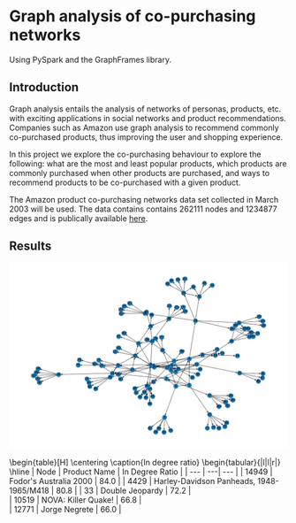 # Graph analysis of co-purchasing networks 

Using PySpark and the GraphFrames library.


## Introduction 
Graph analysis entails the analysis of networks of personas, products, etc. with exciting applications in social networks and product recommendations. Companies such as Amazon use graph analysis to recommend commonly co-purchased products, thus improving the user and shopping experience.

In this project we explore the co-purchasing behaviour to explore the following: what are the most and least popular products, which products are commonly purchased when other products are purchased, and ways to recommend products to be co-purchased with a given product. 

The Amazon product co-purchasing networks data set collected in March 2003 will be used. The data contains contains 262111 nodes and 1234877 edges and is publically available [here](http://snap.stanford.edu/data/#amazon).


## Results
![Alt Text](https://github.com/hiver-py/Co-PurchasingNetworks/blob/main/assets/graph_viz_n_200.png)

\begin{table}[H]
\centering
\caption{In degree ratio}
\begin{tabular}{|l|l|r|}
\hline
| Node | Product Name | In Degree Ratio |
| --- | ---| --- |
| 14949 | Fodor's Australia 2000 | 84.0 |
| 4429 | Harley-Davidson Panheads, 1948-1965/M418  | 80.8  |
| 33   | Double Jeopardy   | 72.2 |    
| 10519    | NOVA: Killer Quake!  | 66.8   |       
| 12771    |  Jorge Negrete  | 66.0   |      

